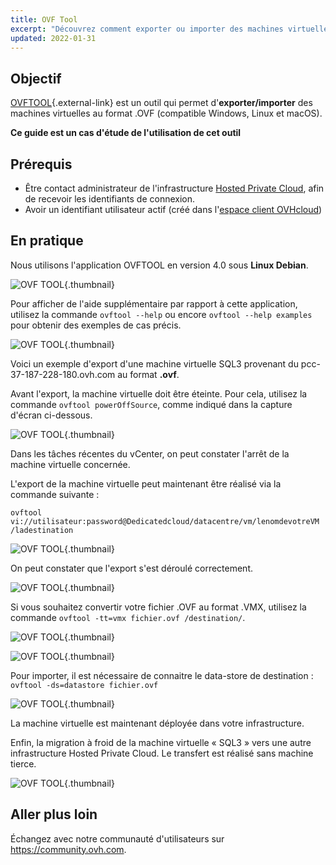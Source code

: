 ```yaml
---
title: OVF Tool
excerpt: "Découvrez comment exporter ou importer des machines virtuelles via l'outil OVF Tool"
updated: 2022-01-31
---
```


## Objectif

[OVFTOOL](https://www.vmware.com/support/developer/ovf/){.external-link} est un outil qui permet d'**exporter/importer** des machines virtuelles au format .OVF (compatible Windows, Linux et macOS).

**Ce guide est un cas d'étude de l'utilisation de cet outil**

## Prérequis

- Être contact administrateur de l'infrastructure [Hosted Private Cloud](https://www.ovhcloud.com/fr-ca/enterprise/products/hosted-private-cloud/), afin de recevoir les identifiants de connexion.
- Avoir un identifiant utilisateur actif (créé dans l'[espace client OVHcloud](/links/manager))

## En pratique

Nous utilisons l'application OVFTOOL en version 4.0 sous **Linux Debian**.

![OVF TOOL](images/ovftool.png){.thumbnail}

Pour afficher de l'aide supplémentaire par rapport à cette application, utilisez la commande `ovftool --help` ou encore `ovftool --help examples` pour obtenir des exemples de cas précis.

![OVF TOOL](images/ovftool2.png){.thumbnail}

Voici un exemple d'export d'une machine virtuelle SQL3 provenant du pcc-37-187-228-180.ovh.com au format **.ovf**.

Avant l'export, la machine virtuelle doit être éteinte. Pour cela, utilisez la commande `ovftool powerOffSource`, comme indiqué dans la capture d'écran ci-dessous.

![OVF TOOL](images/ovftool5.png){.thumbnail}

Dans les tâches récentes du vCenter, on peut constater l'arrêt de la machine virtuelle concernée.

L'export de la machine virtuelle peut maintenant être réalisé via la commande suivante :

`ovftool vi://utilisateur:password@Dedicatedcloud/datacentre/vm/lenomdevotreVM /ladestination`

![OVF TOOL](images/ovftool6.png){.thumbnail}

On peut constater que l'export s'est déroulé correctement.

![OVF TOOL](images/ovftool7.png){.thumbnail}

Si vous souhaitez convertir votre fichier .OVF au format .VMX, utilisez la commande `ovftool -tt=vmx fichier.ovf /destination/`.

![OVF TOOL](images/ovftool8.png){.thumbnail}

![OVF TOOL](images/ovftool9.png){.thumbnail}

Pour importer, il est nécessaire de connaitre le data-store de destination : `ovftool -ds=datastore fichier.ovf`

![OVF TOOL](images/ovftool11.png){.thumbnail}

La machine virtuelle est maintenant déployée dans votre infrastructure.

Enfin, la migration à froid de la machine virtuelle « SQL3 » vers une autre infrastructure Hosted Private Cloud. Le transfert est réalisé sans machine tierce.

![OVF TOOL](images/ovftool14.png){.thumbnail}

## Aller plus loin

Échangez avec notre communauté d'utilisateurs sur <https://community.ovh.com>.

